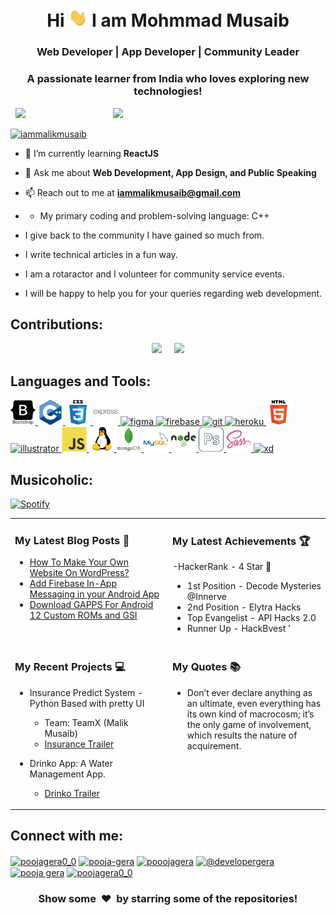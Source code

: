 <h1 align="center"> Hi <img src="https://raw.githubusercontent.com/ABSphreak/ABSphreak/master/gifs/Hi.gif" width="30px"> I am Mohmmad Musaib</h1>
<h3 align="center">Web Developer | App Developer | Community Leader</h3>

<h3 align="center">A passionate learner from India who loves exploring new technologies!</h3>
&nbsp;

<img src="https://github-profile-trophy.vercel.app/?username=iammalikmusaib&theme=darkhub&no-frame=true&margin-w=15&row=1&column=7" />

<img align="right" width="340" src="https://zadbano.pl/wp-content/uploads/2021/04/fullstack_3_2.png">
&nbsp;&nbsp;&nbsp;



<p align="left"> <a href="https://twitter.com/iammalikmusaib" target="blank"><img src="https://img.shields.io/twitter/follow/iammalikmusaib?logo=twitter&style=for-the-badge" alt="iammalikmusaib" /></a> </p>

- 🌱 I’m currently learning **ReactJS**

- 💬 Ask me about **Web Development, App Design, and Public Speaking**

- 📫 Reach out to me at **iammalikmusaib@gmail.com**

- * My primary coding and problem-solving language: C++

- I give back to the community I have gained so much from. 

- I write technical articles in a fun way.

- I am a rotaractor and I volunteer for community service events. 

- I will be happy to help you for your queries regarding web development. 


<h2>Contributions:</h2>
<p align="center">
  <img src = "https://github-readme-stats.vercel.app/api?username=iammalikmusaib&show_icons=true&theme=bear" width = 400>&nbsp;&nbsp;&nbsp;&nbsp; <img src = "https://github-readme-streak-stats.herokuapp.com?user=iammalikmusaib&theme=dark&hide_border=true" width = 400>
</p>
<h2>Languages and Tools:</h2>
<p align="left"> <a href="https://getbootstrap.com" target="_blank"> <img src="https://raw.githubusercontent.com/devicons/devicon/master/icons/bootstrap/bootstrap-plain-wordmark.svg" alt="bootstrap" width="40" height="40"/> </a> <a href="https://www.w3schools.com/cpp/" target="_blank"> <img src="https://raw.githubusercontent.com/devicons/devicon/master/icons/cplusplus/cplusplus-original.svg" alt="cplusplus" width="40" height="40"/> </a> <a href="https://www.w3schools.com/css/" target="_blank"> <img src="https://raw.githubusercontent.com/devicons/devicon/master/icons/css3/css3-original-wordmark.svg" alt="css3" width="40" height="40"/> </a> <a href="https://expressjs.com" target="_blank"> <img src="https://raw.githubusercontent.com/devicons/devicon/master/icons/express/express-original-wordmark.svg" alt="express" width="40" height="40"/> </a> <a href="https://www.figma.com/" target="_blank"> <img src="https://www.vectorlogo.zone/logos/figma/figma-icon.svg" alt="figma" width="40" height="40"/> </a> <a href="https://firebase.google.com/" target="_blank"> <img src="https://www.vectorlogo.zone/logos/firebase/firebase-icon.svg" alt="firebase" width="40" height="40"/> </a> <a href="https://git-scm.com/" target="_blank"> <img src="https://www.vectorlogo.zone/logos/git-scm/git-scm-icon.svg" alt="git" width="40" height="40"/> </a> <a href="https://heroku.com" target="_blank"> <img src="https://www.vectorlogo.zone/logos/heroku/heroku-icon.svg" alt="heroku" width="40" height="40"/> </a> <a href="https://www.w3.org/html/" target="_blank"> <img src="https://raw.githubusercontent.com/devicons/devicon/master/icons/html5/html5-original-wordmark.svg" alt="html5" width="40" height="40"/> </a> <a href="https://www.adobe.com/in/products/illustrator.html" target="_blank"> <img src="https://www.vectorlogo.zone/logos/adobe_illustrator/adobe_illustrator-icon.svg" alt="illustrator" width="40" height="40"/> </a> <a href="https://developer.mozilla.org/en-US/docs/Web/JavaScript" target="_blank"> <img src="https://raw.githubusercontent.com/devicons/devicon/master/icons/javascript/javascript-original.svg" alt="javascript" width="40" height="40"/> </a> <a href="https://www.linux.org/" target="_blank"> <img src="https://raw.githubusercontent.com/devicons/devicon/master/icons/linux/linux-original.svg" alt="linux" width="40" height="40"/> </a> <a href="https://www.mongodb.com/" target="_blank"> <img src="https://raw.githubusercontent.com/devicons/devicon/master/icons/mongodb/mongodb-original-wordmark.svg" alt="mongodb" width="40" height="40"/> </a> <a href="https://www.mysql.com/" target="_blank"> <img src="https://raw.githubusercontent.com/devicons/devicon/master/icons/mysql/mysql-original-wordmark.svg" alt="mysql" width="40" height="40"/> </a> <a href="https://nodejs.org" target="_blank"> <img src="https://raw.githubusercontent.com/devicons/devicon/master/icons/nodejs/nodejs-original-wordmark.svg" alt="nodejs" width="40" height="40"/> </a> <a href="https://www.photoshop.com/en" target="_blank"> <img src="https://raw.githubusercontent.com/devicons/devicon/master/icons/photoshop/photoshop-line.svg" alt="photoshop" width="40" height="40"/> </a> <a href="https://sass-lang.com" target="_blank"> <img src="https://raw.githubusercontent.com/devicons/devicon/master/icons/sass/sass-original.svg" alt="sass" width="40" height="40"/> </a> <a href="https://www.adobe.com/products/xd.html" target="_blank"> <img src="https://cdn.worldvectorlogo.com/logos/adobe-xd.svg" alt="xd" width="40" height="40"/> </a> </p>
<h2>Musicoholic:</h2>
<p>

[![Spotify](https://spotify-now-playing-lime.vercel.app/api/spotify)](https://open.spotify.com/user/31rlv2k5s6uw65e7xprclxd5ox2e)

</p>
<table><tr><td valign="top" width="50%">

### My Latest Blog Posts 🌱
<!-- BLOG-POST-LIST:START -->
- [How To Make Your Own Website On WordPress?](https://www.hackverses.com/how-to-make-your-own-website-on-wordpress/)
- [Add Firebase In-App Messaging in your Android App](https://www.hackverses.com/add-firebase-in-app-messaging-feature-in-your-android-app/)
- [Download GAPPS For Android 12 Custom ROMs and GSI](https://www.hackverses.com/download-gapps-for-android-12-custom-roms-and-gsi/)
<!-- BLOG-POST-LIST:END -->
</td>
<td valign="top" width="50%">

### My Latest Achievements 🏆
-HackerRank -   4 Star 🌟 
- 1st Position - Decode Mysteries @Innerve 
- 2nd Position - Elytra Hacks 
- Top Evangelist - API Hacks 2.0
- Runner Up - HackBvest '
</td>
</tr>
<tr>
<td valign="top" width="50%">

### My Recent Projects 💻
- Insurance Predict System - Python Based with pretty UI
  - Team: TeamX (Malik Musaib) 
  - [Insurance Trailer](https://github.com/iammalikmusaib/INSURANCE-COST-PREDICTION-)
- Drinko App: A Water Management App.
  - [Drinko Trailer](https://github.com/iammalikmusaib/Drinko-App)


  <td valign="top" width="50%">

### My Quotes 📚
- Don’t ever declare anything as an ultimate, even everything has its own kind of macrocosm; it’s the only game of involvement, which results the nature of acquirement. 

</td>
  </tr>
</table>

<h2>Connect with me:</h2>
<p align="left">
<a href="https://twitter.com/iammalikmusaib" target="blank"><img align="center" src="https://raw.githubusercontent.com/rahuldkjain/github-profile-readme-generator/master/src/images/icons/Social/twitter.svg" alt="poojagera0_0" height="30" width="40" /></a>
<a href="https://linkedin.com/in/iammalikmusaib" target="blank"><img align="center" src="https://raw.githubusercontent.com/rahuldkjain/github-profile-readme-generator/master/src/images/icons/Social/linked-in-alt.svg" alt="pooja-gera" height="30" width="40" /></a>
<a href="https://instagram.com/iammusaib" target="blank"><img align="center" src="https://raw.githubusercontent.com/rahuldkjain/github-profile-readme-generator/master/src/images/icons/Social/instagram.svg" alt="pooojagera" height="30" width="40" /></a>
<a href="https://medium.com/@iammalikmusaib" target="blank"><img align="center" src="https://raw.githubusercontent.com/rahuldkjain/github-profile-readme-generator/master/src/images/icons/Social/medium.svg" alt="@developergera" height="30" width="40" /></a>
<a href="https://www.youtube.com/c/iammalikmusaib" target="blank"><img align="center" src="https://raw.githubusercontent.com/rahuldkjain/github-profile-readme-generator/master/src/images/icons/Social/youtube.svg" alt="pooja gera" height="30" width="40" /></a>
<a href="https://www.leetcode.com/iammalikmusaib" target="blank"><img align="center" src="https://raw.githubusercontent.com/rahuldkjain/github-profile-readme-generator/master/src/images/icons/Social/leet-code.svg" alt="poojagera0_0" height="30" width="40" /></a>
</p>

[twitter]: https://twitter.com/iammalikmusaib
[gmail]: iammalikmusaib@gmail.com
[linkedin]: https://www.linkedin.com/in/iammalikmusaib/
[Medium]: https://iammalikmusaib.medium.com/
[Instagram]: https://www.instagram.com/iammusaib

<h3 align="center">Show some &nbsp;❤️&nbsp; by starring some of the repositories!</h3>


